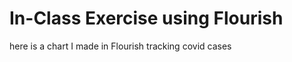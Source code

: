 # In-Class Exercise using Flourish

here is a chart I made in Flourish tracking covid cases

<div class="flourish-embed flourish-chart" data-src="visualisation/14930039"><script src="https://public.flourish.studio/resources/embed.js"></script></div>
